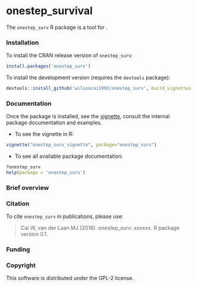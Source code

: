 # onestep_survival

<!-- [![CRAN_Status_Badge](http://www.r-pkg.org/badges/version/onestep_surv)](http://cran.rstudio.com/web/packages/onestep_surv/index.html) -->
<!-- [![](http://cranlogs.r-pkg.org/badges/onestep_surv)](http://cran.rstudio.com/web/packages/onestep_surv/index.html) [![](http://cranlogs.r-pkg.org/badges/grand-total/onestep_surv)](http://cran.rstudio.com/web/packages/onestep_surv/index.html) -->
<!-- [![Travis-CI Build Status](https://travis-ci.org/wilsoncai1992/onestep_surv.svg?branch=master)](https://travis-ci.org/wilsoncai1992/onestep_surv) -->

The `onestep_surv` R package is a tool for .

### Installation

To install the CRAN release version of `onestep_surv`: 

```R
install.packages('onestep_surv')
```

To install the development version (requires the `devtools` package):

```R
devtools::install_github('wilsoncai1992/onestep_surv', build_vignettes = FALSE)
```

### Documentation

Once the package is installed, see the [vignette](https://cran.r-project.org/web/packages/onestep_surv/vignettes/onestep_surv_vignette.pdf), consult the internal package documentation and examples. 

* To see the vignette in R:

```R
vignette("onestep_surv_vignette", package="onestep_surv")
```

* To see all available package documentation:

```R
?onestep_surv
help(package = 'onestep_surv')
```

### Brief overview


### Citation
To cite `onestep_surv` in publications, please use:
> Cai W, van der Laan MJ (2016). *onestep_surv: xxxxxx.* R package version 0.1.

### Funding

### Copyright
This software is distributed under the GPL-2 license.